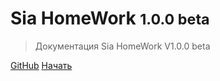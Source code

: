 # Sia HomeWork <small>1.0.0 beta</small>

>Документация Sia HomeWork V1.0.0 beta

[GitHub](https://github.com/sugjo/sia)
[Начать](README.md)